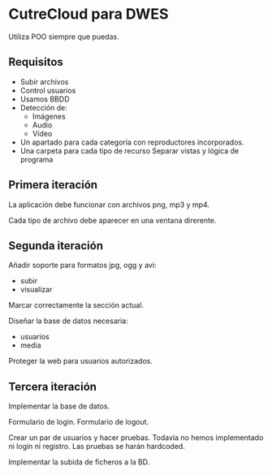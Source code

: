 # CutreCloud para DWES

Utiliza POO siempre que puedas.

## Requisitos

- Subir archivos
- Control usuarios
- Usamos BBDD
- Detección de:
    - Imágenes
    - Audio
    - Vídeo
- Un apartado para cada categoría con reproductores incorporados.
- Una carpeta para cada tipo de recurso
Separar vistas y lógica de programa

## Primera iteración

La aplicación debe funcionar con archivos png, mp3 y mp4.

Cada tipo de archivo debe aparecer en una ventana direrente.

## Segunda iteración

Añadir soporte para formatos jpg, ogg y avi:

- subir
- visualizar

Marcar correctamente la sección actual.

Diseñar la base de datos necesaria:

- usuarios
- media

Proteger la web para usuarios autorizados.

## Tercera iteración

Implementar la base de datos.

Formulario de login.
Formulario de logout.

Crear un par de usuarios y hacer pruebas. Todavía no hemos implementado ni login ni registro. Las pruebas se harán hardcoded.

Implementar la subida de ficheros a la BD.

